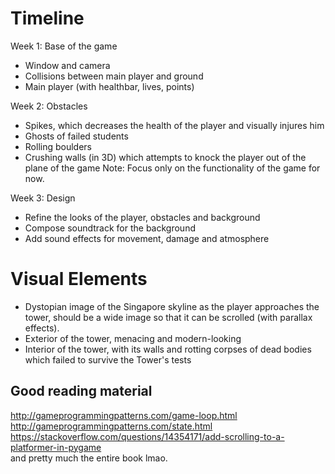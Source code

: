 # Timeline
Week 1: Base of the game
- Window and camera
- Collisions between main player and ground
- Main player (with healthbar, lives, points)

Week 2: Obstacles
- Spikes, which decreases the health of the player and visually injures him
- Ghosts of failed students
- Rolling boulders
- Crushing walls (in 3D) which attempts to knock the player out of the plane of the game
Note: Focus only on the functionality of the game for now.

Week 3: Design
- Refine the looks of the player, obstacles and background
- Compose soundtrack for the background
- Add sound effects for movement, damage and atmosphere

# Visual Elements
- Dystopian image of the Singapore skyline as the player approaches the tower, should be a wide image so that it can be scrolled (with parallax effects).
- Exterior of the tower, menacing and modern-looking
- Interior of the tower, with its walls and rotting corpses of dead bodies which failed to survive the Tower's tests

## Good reading material  
http://gameprogrammingpatterns.com/game-loop.html  
http://gameprogrammingpatterns.com/state.html  
https://stackoverflow.com/questions/14354171/add-scrolling-to-a-platformer-in-pygame  
and pretty much the entire book lmao.  
